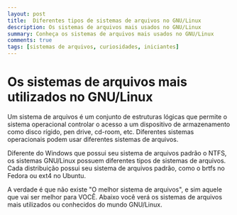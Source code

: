 ```yaml
---
layout: post
title:  Diferentes tipos de sistemas de arquivos no GNU/Linux
description: Os sistemas de arquivos mais usados no GNU/Linux
summary: Conheça os sistemas de arquivos mais usados no GNU/Linux
comments: true
tags: [sistemas de arquivos, curiosidades, iniciantes]
---
```


# Os sistemas de arquivos mais utilizados no GNU/Linux

Um sistema de arquivos é um conjunto de estruturas lógicas que permite o sistema operacional controlar o acesso a um dispositivo de armazenamento como disco rígido, pen drive, cd-room, etc. 
Diferentes sistemas operacionais podem usar diferentes sistemas de arquivos.

Diferente do Windows que possui seu sistema de arquivos padrão o NTFS, os sistemas GNU/Linux possuem diferentes tipos de sistemas de arquivos.
Cada distribuição possui seu sistema de arquivos padrão, como o brtfs no Fedora ou ext4 no Ubuntu.

A verdade é que não existe "O melhor sistema de arquivos", e sim aquele que vai ser melhor para VOCÊ.
Abaixo você verá os sistemas de arquivos mais utilizados ou conhecidos do mundo GNU/Linux.
